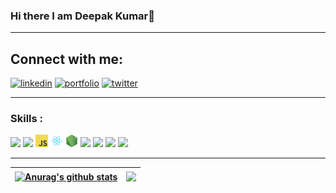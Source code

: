 ### Hi there I am Deepak Kumar👋
---

## Connect with me:
[![linkedin](https://img.shields.io/badge/linkedin-0A66C2?style=for-the-badge&logo=linkedin&logoColor=white)](https://www.linkedin.com/in/deepak-kumar-947a16202)
[![portfolio](https://img.shields.io/badge/Instagram-000?style=for-the-badge&logo=instagram&logoColor=white)](https://www.instagram.com/_10_deepak/)
[![twitter](https://img.shields.io/badge/twitter-1DA1F2?style=for-the-badge&logo=twitter&logoColor=white)](https://twitter.com/DeepakK04972519)

---

<h3 align="left">Skills : </h3>
<code><img height="20" src="https://cdn.iconscout.com/icon/free/png-512/c-programming-569564.png"></code> 
<code><img height="20" src="https://user-images.githubusercontent.com/42747200/46140125-da084900-c26d-11e8-8ea7-c45ae6306309.png"></code> 
<code><img height="20" src="https://raw.githubusercontent.com/github/explore/80688e429a7d4ef2fca1e82350fe8e3517d3494d/topics/javascript/javascript.png"></code>
<code><img height="20" src="https://raw.githubusercontent.com/github/explore/80688e429a7d4ef2fca1e82350fe8e3517d3494d/topics/react/react.png"></code>
<code><img height="20" src="https://raw.githubusercontent.com/github/explore/80688e429a7d4ef2fca1e82350fe8e3517d3494d/topics/nodejs/nodejs.png"></code> 
<code><img height="20" src="https://cdn.app.compendium.com/uploads/user/e7c690e8-6ff9-102a-ac6d-e4aebca50425/f4a5b21d-66fa-4885-92bf-c4e81c06d916/Image/e5eee315a17de0d7f56117077eb71fa9/mongo.png"></code>
<code><img height="20" src="https://e7.pngegg.com/pngimages/840/443/png-clipart-html-5-logo-web-development-html-css3-canvas-element-web-design-w3c-html5-logo-miscellaneous-text-thumbnail.png"></code> 
<code><img height="20" src="https://img.icons8.com/color/452/firebase.png"></code>
<code><img height="20" src="https://cdn.iconscout.com/icon/free/png-256/heroku-225989.png"></code>


---

| <a href="https://github.com/Deepak-Kumar201/github-readme-stats"><img align="center" src="https://github-readme-stats.vercel.app/api?username=Deepak-Kumar201&show_icons=true&include_all_commits=true&theme=buefy&hide_border=true" alt="Anurag's github stats" /></a> | <a href="https://github.com/Deepak-Kumar201/github-readme-stats"><img align="center" src="https://github-readme-stats.vercel.app/api/top-langs/?username=Deepak-Kumar201&layout=compact&theme=buefy&hide_border=true" /></a> |
| ------------- | ------------- |
